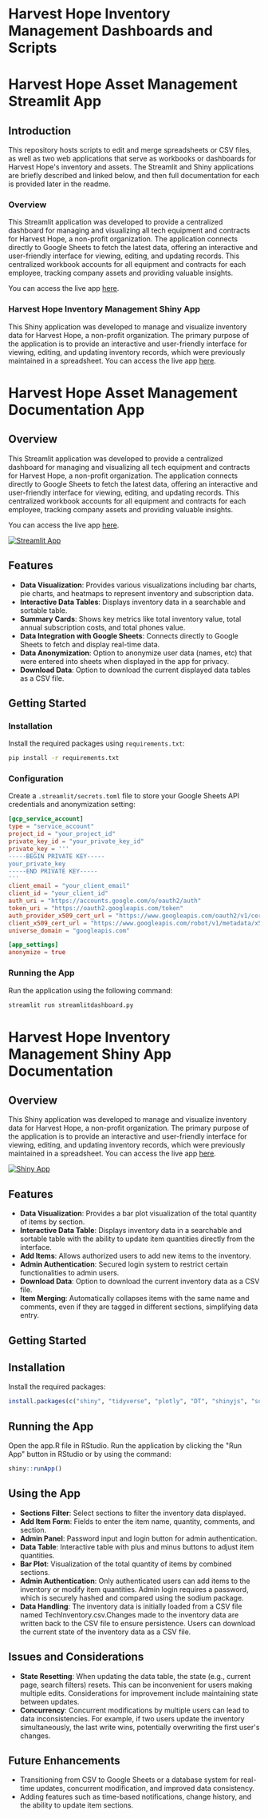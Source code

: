 # Harvest Hope Inventory Management Dashboards and Scripts




# Harvest Hope Asset Management Streamlit App

## Introduction
This repository hosts scripts to edit and merge spreadsheets or CSV files, as well as two web applications that serve as workbooks or dashboards for Harvest Hope's inventory and assets. The Streamlit and Shiny applications are briefly described and linked below, and then full documentation for each is provided later in the readme. 

### Overview
This Streamlit application was developed to provide a centralized dashboard for managing and visualizing all tech equipment and contracts for Harvest Hope, a non-profit organization. The application connects directly to Google Sheets to fetch the latest data, offering an interactive and user-friendly interface for viewing, editing, and updating records. This centralized workbook accounts for all equipment and contracts for each employee, tracking company assets and providing valuable insights.

You can access the live app [here](https://hhequipment.streamlit.app).

### Harvest Hope Inventory Management Shiny App
This Shiny application was developed to manage and visualize inventory data for Harvest Hope, a non-profit organization. The primary purpose of the application is to provide an interactive and user-friendly interface for viewing, editing, and updating inventory records, which were previously maintained in a spreadsheet. 
You can access the live app <a href="https://zakk-h.shinyapps.io/harvesthope" target="_blank">here</a>.

# Harvest Hope Asset Management Documentation App

## Overview
This Streamlit application was developed to provide a centralized dashboard for managing and visualizing all tech equipment and contracts for Harvest Hope, a non-profit organization. The application connects directly to Google Sheets to fetch the latest data, offering an interactive and user-friendly interface for viewing, editing, and updating records. This centralized workbook accounts for all equipment and contracts for each employee, tracking company assets and providing valuable insights.

You can access the live app [here](https://hhequipment.streamlit.app).

<a href="https://hhequipment.streamlit.app" target="_blank">
  <img src="https://img.shields.io/badge/Streamlit-app-blue" alt="Streamlit App">
</a>

## Features
- **Data Visualization**: Provides various visualizations including bar charts, pie charts, and heatmaps to represent inventory and subscription data.
- **Interactive Data Tables**: Displays inventory data in a searchable and sortable table.
- **Summary Cards**: Shows key metrics like total inventory value, total annual subscription costs, and total phones value.
- **Data Integration with Google Sheets**: Connects directly to Google Sheets to fetch and display real-time data.
- **Data Anonymization**: Option to anonymize user data (names, etc) that were entered into sheets when displayed in the app for privacy.
- **Download Data**: Option to download the current displayed data tables as a CSV file.

## Getting Started

### Installation
Install the required packages using `requirements.txt`:
```bash
pip install -r requirements.txt
```

### Configuration
Create a `.streamlit/secrets.toml` file to store your Google Sheets API credentials and anonymization setting:
```toml
[gcp_service_account]
type = "service_account"
project_id = "your_project_id"
private_key_id = "your_private_key_id"
private_key = '''
-----BEGIN PRIVATE KEY-----
your_private_key
-----END PRIVATE KEY-----
'''
client_email = "your_client_email"
client_id = "your_client_id"
auth_uri = "https://accounts.google.com/o/oauth2/auth"
token_uri = "https://oauth2.googleapis.com/token"
auth_provider_x509_cert_url = "https://www.googleapis.com/oauth2/v1/certs"
client_x509_cert_url = "https://www.googleapis.com/robot/v1/metadata/x509/your_client_email"
universe_domain = "googleapis.com"

[app_settings]
anonymize = true
```

### Running the App
Run the application using the following command:
```bash
streamlit run streamlitdashboard.py
```

# Harvest Hope Inventory Management Shiny App Documentation

## Overview
This Shiny application was developed to manage and visualize inventory data for Harvest Hope, a non-profit organization. The primary purpose of the application is to provide an interactive and user-friendly interface for viewing, editing, and updating inventory records, which were previously maintained in a spreadsheet. 
You can access the live app <a href="https://zakk-h.shinyapps.io/harvesthope" target="_blank">here</a>.

<a href="https://zakk-h.shinyapps.io/harvesthope" target="_blank">
  <img src="https://img.shields.io/badge/Shiny-app-blue" alt="Shiny App">
</a>

## Features
- **Data Visualization**: Provides a bar plot visualization of the total quantity of items by section.
- **Interactive Data Table**: Displays inventory data in a searchable and sortable table with the ability to update item quantities directly from the interface.
- **Add Items**: Allows authorized users to add new items to the inventory.
- **Admin Authentication**: Secured login system to restrict certain functionalities to admin users.
- **Download Data**: Option to download the current inventory data as a CSV file.
- **Item Merging**: Automatically collapses items with the same name and comments, even if they are tagged in different sections, simplifying data entry.

## Getting Started

## Installation
Install the required packages:
```R
install.packages(c("shiny", "tidyverse", "plotly", "DT", "shinyjs", "sodium", "googlesheets4"))
```

## Running the App
Open the app.R file in RStudio.
Run the application by clicking the "Run App" button in RStudio or by using the command:
```R
shiny::runApp()
```
## Using the App
- **Sections Filter**: Select sections to filter the inventory data displayed.
- **Add Item Form**: Fields to enter the item name, quantity, comments, and section.
- **Admin Panel**: Password input and login button for admin authentication.
- **Data Table**: Interactive table with plus and minus buttons to adjust item quantities.
- **Bar Plot**: Visualization of the total quantity of items by combined sections.
- **Admin Authentication**: Only authenticated users can add items to the inventory or modify item quantities. Admin login requires a password, which is securely hashed and compared using the sodium package.
- **Data Handling**: The inventory data is initially loaded from a CSV file named TechInventory.csv.Changes made to the inventory data are written back to the CSV file to ensure persistence. Users can download the current state of the inventory data as a CSV file.

## Issues and Considerations
- **State Resetting**: When updating the data table, the state (e.g., current page, search filters) resets. This can be inconvenient for users making multiple edits. Considerations for improvement include maintaining state between updates.
- **Concurrency**: Concurrent modifications by multiple users can lead to data inconsistencies. For example, if two users update the inventory simultaneously, the last write wins, potentially overwriting the first user's changes. 

## Future Enhancements
- Transitioning from CSV to Google Sheets or a database system for real-time updates, concurrent modification, and improved data consistency.
- Adding features such as time-based notifications, change history, and the ability to update item sections.
